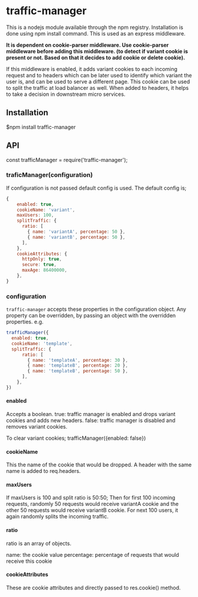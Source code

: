 # traffic-manager
This is a nodejs module available through the npm registry. Installation is done using npm install command.
This is used as an express middleware.

**It is dependent on cookie-parser middleware. 
Use cookie-parser middleware before adding this middleware.
 (to detect if variant cookie is present or not. Based on that it decides to add cookie or delete cookie).**

If this middleware is enabled, it adds variant cookies to each incoming request and to headers which can be later used to identify which variant the user is,
and can be used to serve a different page.
This cookie can be used to split the traffic at load balancer as well.
When added to headers, it helps to take a decision in downstream micro services.

## Installation
$npm install traffic-manager

## API
const trafficManager = require('traffic-manager');

### traficManager(configuration)
If configuration is not passed default config is used.
The default config is;
```javascript 
{
    enabled: true,
    cookieName: 'variant',
    maxUsers: 100,
    splitTraffic: {
      ratio: [
        { name: 'variantA', percentage: 50 },
        { name: 'variantB', percentage: 50 },
      ],
    },
    cookieAttributes: {
      httpOnly: true,
      secure: true,
      maxAge: 86400000,
    },
}
```
### configuration
`traffic-manager` accepts these properties in the configuration object.
Any property can be overridden, by passing an object with the overridden properties.
e.g.
```javascript 
trafficManager({
  enabled: true,
  cookieName: 'template',
  splitTraffic: {
      ratio: [
        { name: 'templateA', percentage: 30 },
        { name: 'templateB', percentage: 20 },
        { name: 'templateB', percentage: 50 },
      ],
    },
})
```
#### enabled
Accepts a boolean.
true: traffic manager is enabled and drops variant cookies and adds new headers.
false: traffic manager is disabled and removes variant cookies. 

To clear variant cookies;
trafficManager({enabled: false})

#### cookieName
This the name of the cookie that would be dropped. A header with the same name is added to req.headers.

#### maxUsers
If maxUsers is 100 and split ratio is 50:50; Then for first 100 incoming requests, randomly 50 requests would receive variantA cookie and the other 50 requests
would receive variantB cookie. For next 100 users, it again randomly splits the incoming traffic.

#### ratio
ratio is an array of objects.

name: the cookie value 
percentage: percentage of requests that would receive this cookie

#### cookieAttributes
These are cookie attributes and directly passed to res.cookie() method.
  
  

